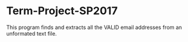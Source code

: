 # Term-Project-SP2017
This program finds and extracts all the VALID email addresses from an unformated text file.
